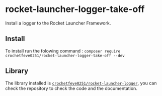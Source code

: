 # rocket-launcher-logger-take-off
Install a logger to the Rocket Launcher Framework.

## Install
To install run the folowing command : `composer require crochetfeve0251/rocket-launcher-logger-take-off --dev`

## Library
The library installed is [`crochetfeve0251/rocket-launcher-logger`](https://github.com/CrochetFeve0251/rocket-launcher-logger), you can check the repository to check the code and the documentation.
